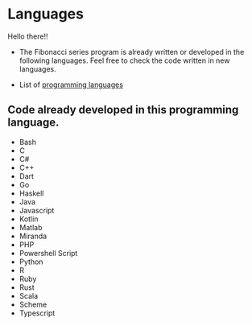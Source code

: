 # Languages

Hello there!!

- The Fibonacci series program is already written or developed in the following languages. Feel free to check the code written in new languages.

- List of [programming languages](https://en.wikipedia.org/wiki/List_of_programming_languages)

## Code already developed in this programming language.

- Bash
- C
- C#
- C++
- Dart
- Go
- Haskell
- Java
- Javascript
- Kotlin
- Matlab
- Miranda
- PHP
- Powershell Script
- Python
- R
- Ruby
- Rust
- Scala
- Scheme
- Typescript
